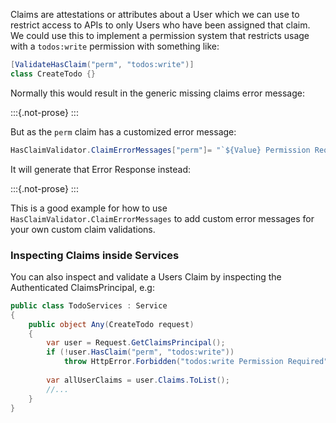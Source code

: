 Claims are attestations or attributes about a User which we can use to restrict access to APIs to only Users who
have been assigned that claim. We could use this to implement a permission system that restricts usage with a 
`todos:write` permission with something like:

```csharp
[ValidateHasClaim("perm", "todos:write")]
class CreateTodo {}
```

Normally this would result in the generic missing claims error message:

:::{.not-prose}
<error-summary :status="{message:`perm Claim with 'todos:write' is Required`}"></error-summary>
:::

But as the `perm` claim has a customized error message:

```csharp
HasClaimValidator.ClaimErrorMessages["perm"]= "`${Value} Permission Required`";
```

It will generate that Error Response instead:

:::{.not-prose}
<error-summary :status="{message:`'todos:write' Permission Required`}"></error-summary>
:::

This is a good example for how to use `HasClaimValidator.ClaimErrorMessages` to add custom error messages
for your own custom claim validations.

### Inspecting Claims inside Services

You can also inspect and validate a Users Claim by inspecting the Authenticated ClaimsPrincipal, e.g: 

```csharp
public class TodoServices : Service
{
    public object Any(CreateTodo request)
    {
        var user = Request.GetClaimsPrincipal();
        if (!user.HasClaim("perm", "todos:write"))
            throw HttpError.Forbidden("todos:write Permission Required");
        
        var allUserClaims = user.Claims.ToList();
        //...
    }
}
```

